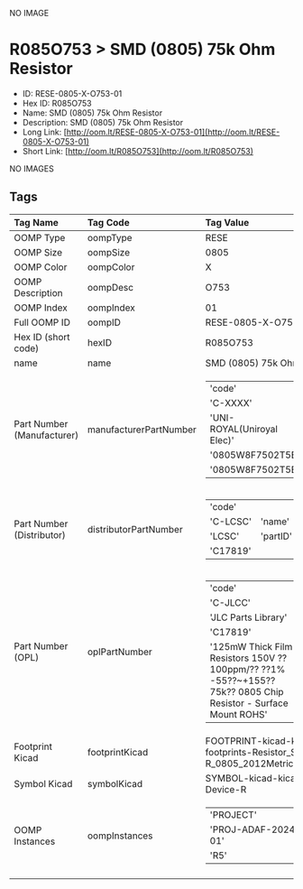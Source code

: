 


  
NO IMAGE  
# R085O753 > SMD (0805) 75k Ohm Resistor

- ID: RESE-0805-X-O753-01
- Hex ID: R085O753
- Name: SMD (0805) 75k Ohm Resistor
- Description: SMD (0805) 75k Ohm Resistor
- Long Link: [http://oom.lt/RESE-0805-X-O753-01](http://oom.lt/RESE-0805-X-O753-01)
- Short Link: [http://oom.lt/R085O753](http://oom.lt/R085O753)
  
NO IMAGES  
## Tags
  

|Tag Name|Tag Code|Tag Value|
| :--- | :--- | :--- |
|OOMP Type|oompType|RESE|
|OOMP Size|oompSize|0805|
|OOMP Color|oompColor|X|
|OOMP Description|oompDesc|O753|
|OOMP Index|oompIndex|01|
|Full OOMP ID|oompID|RESE-0805-X-O753-01|
|Hex ID (short code)|hexID|R085O753|
|name|name|SMD (0805) 75k Ohm Resistor|
|Part Number (Manufacturer)|manufacturerPartNumber|<table><tr><td>'code'</td></tr><tr><td> 'C-XXXX'</td><td> 'name'</td></tr><tr><td> 'UNI-ROYAL(Uniroyal Elec)'</td><td> 'partID'</td></tr><tr><td> '0805W8F7502T5E'</td><td> 'partName'</td></tr><tr><td> '0805W8F7502T5E'</td></tr></table>|
|Part Number (Distributor)|distributorPartNumber|<table><tr><td>'code'</td></tr><tr><td> 'C-LCSC'</td><td> 'name'</td></tr><tr><td> 'LCSC'</td><td> 'partID'</td></tr><tr><td> 'C17819'</td></tr></table>|
|Part Number (OPL)|oplPartNumber|<table><tr><td>'code'</td></tr><tr><td> 'C-JLCC'</td><td> 'name'</td></tr><tr><td> 'JLC Parts Library'</td><td> 'partID'</td></tr><tr><td> 'C17819'</td><td> 'partName'</td></tr><tr><td> '125mW Thick Film Resistors 150V ??100ppm/?? ??1% -55??~+155?? 75k?? 0805  Chip Resistor - Surface Mount ROHS'</td></tr></table>|
|Footprint Kicad|footprintKicad|FOOTPRINT-kicad-kicad-footprints-Resistor_SMD-R_0805_2012Metric|
|Symbol Kicad|symbolKicad|SYMBOL-kicad-kicad-symbols-Device-R|
|OOMP Instances|oompInstances|<table><tr><td>'PROJECT'</td></tr><tr><td> 'PROJ-ADAF-2024-STAN-01'</td><td> 'ID'</td></tr><tr><td> 'R5'</td></tr></table>|
||||
